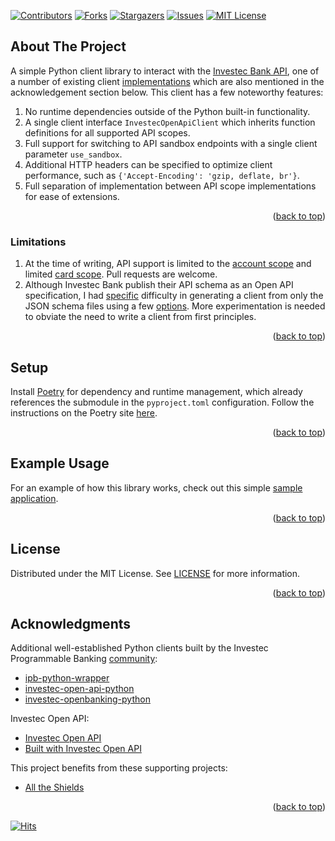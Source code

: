 <a name="readme-top"></a>

[![Contributors][contributors-shield]][contributors-url]
[![Forks][forks-shield]][forks-url]
[![Stargazers][stars-shield]][stars-url]
[![Issues][issues-shield]][issues-url]
[![MIT License][license-shield]][license-url]

<!-- ABOUT -->
## About The Project

A simple Python client library to interact with the [Investec Bank API][investec-api-products-url], one of a number of existing client [implementations][investec-open-api-url] which are also mentioned in the acknowledgement section below. This client has a few noteworthy features:

1. No runtime dependencies outside of the Python built-in functionality.
2. A single client interface `InvestecOpenApiClient` which inherits function definitions for all supported API scopes.
3. Full support for switching to API sandbox endpoints with a single client parameter `use_sandbox`.
4. Additional HTTP headers can be specified to optimize client performance, such as `{'Accept-Encoding': 'gzip, deflate, br'}`.
5. Full separation of implementation between API scope implementations for ease of extensions.

<p align="right">(<a href="#readme-top">back to top</a>)</p>

<!-- LIMITATIONS -->
### Limitations

1. At the time of writing, API support is limited to the [account scope][investec-open-api-docs-url] and limited [card scope][investec-open-api-docs-card-url]. Pull requests are welcome.
2. Although Investec Bank publish their API schema as an Open API specification, I had [specific][openapi3-python-path-url] difficulty in generating a client from only the JSON schema files using a few [options][openapi-generator-url]. More experimentation is needed to obviate the need to write a client from first principles.

<p align="right">(<a href="#readme-top">back to top</a>)</p>

<!-- SETUP -->
## Setup

Install [Poetry][python-poetry-url] for dependency and runtime management, which already references the submodule in the `pyproject.toml` configuration. Follow the instructions on the Poetry site [here][python-poetry-install-url].

<p align="right">(<a href="#readme-top">back to top</a>)</p>

<!-- EXAMPLE -->

## Example Usage

For an example of how this library works, check out this simple [sample application][investec-pb-app-url].

<p align="right">(<a href="#readme-top">back to top</a>)</p>

<!-- LICENSE -->
## License

Distributed under the MIT License. See [LICENSE](LICENSE) for more information.

<p align="right">(<a href="#readme-top">back to top</a>)</p>

<!-- ACKNOWLEDGMENTS -->
## Acknowledgments

Additional well-established Python clients built by the Investec Programmable Banking [community][investec-open-api-url]:

* [ipb-python-wrapper][ipb-python-wrapper-url]
* [investec-open-api-python][investec-open-banking-url]
* [investec-openbanking-python][investec-open-banking-url]

Investec Open API:

* [Investec Open API][investec-api-products-url]
* [Built with Investec Open API][investec-open-api-url]

This project benefits from these supporting projects:

* [All the Shields](https://github.com/progfay/shields-with-icon)

<p align="right">(<a href="#readme-top">back to top</a>)</p>

[![Hits](https://hits.seeyoufarm.com/api/count/incr/badge.svg?url=https%3A%2F%2Fgithub.com%2Ftailucas%2Finvestec-api-python&count_bg=%2379C83D&title_bg=%23555555&icon=&icon_color=%23E7E7E7&title=visits&edge_flat=true)](https://hits.seeyoufarm.com)

[contributors-shield]: https://img.shields.io/github/contributors/tailucas/investec-api-python.svg?style=for-the-badge
[contributors-url]: https://github.com/tailucas/investec-api-python/graphs/contributors
[forks-shield]: https://img.shields.io/github/forks/tailucas/investec-api-python.svg?style=for-the-badge
[forks-url]: https://github.com/tailucas/investec-api-python/network/members
[stars-shield]: https://img.shields.io/github/stars/tailucas/investec-api-python.svg?style=for-the-badge
[stars-url]: https://github.com/tailucas/investec-api-python/stargazers
[issues-shield]: https://img.shields.io/github/issues/tailucas/investec-api-python.svg?style=for-the-badge
[issues-url]: https://github.com/tailucas/investec-api-python/issues
[license-shield]: https://img.shields.io/github/license/tailucas/investec-api-python.svg?style=for-the-badge
[license-url]: https://github.com/tailucas/investec-api-python/blob/master/LICENSE

[python-poetry-url]: https://python-poetry.org/
[python-poetry-install-url]: https://python-poetry.org/docs/#installation

[investec-pb-app-url]: https://github.com/tailucas/investec-pb-app

[investec-api-products-url]: https://developer.investec.com/za/api-products
[investec-open-api-docs-url]: https://developer.investec.com/za/api-products/documentation/SA_PB_Account_Information
[investec-open-api-docs-card-url]: https://developer.investec.com/za/api-products/documentation/SA_Card_Code
[investec-open-api-url]: https://gitlab.com/offerzen-community/investec-programmable-banking/command-center#built-with-investec-open-api

[ipb-python-wrapper-url]: https://github.com/GoosenA/ipb-python-wrapper
[investec-open-api-python-url]: https://github.com/devinpearson/investec-open-api-python/tree/main
[investec-open-banking-url]: https://gitlab.com/vchegwidden/investec-openbanking-python/-/tree/master/

[openapi3-python-path-url]: https://github.com/Dorthu/openapi3/blob/60fb34c6c3a35ebb9fa17d2dca51b010a6aa05ae/openapi3/paths.py#L284
[openapi-generator-url]: https://github.com/OpenAPITools/openapi-generator/tree/master

[pypi-url]: https://pypi.org/